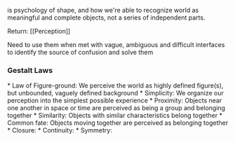 is psychology of shape, and how we're able to recognize world as meaningful and complete objects, not a series of independent parts.

<span style="color=red">Return:</span> [[Perception]] 

Need to use them when met with vague, ambiguous and difficult interfaces to identify the source of confusion and solve them
<h3>Gestalt Laws</h3>
* Law of Figure-ground:   We perceive the world as highly defined figure(s), but unbounded, vaguely defined background
* Simplicity:   We organize our perception into the simplest possible experience
* Proximity:   Objects near one another in space or time are perceived as being a group and belonging together
* Similarity:   Objects with similar characteristics belong together
* Common fate:   Objects moving together are perceived as belonging together
* Closure:   
* Continuity:   
* Symmetry:   